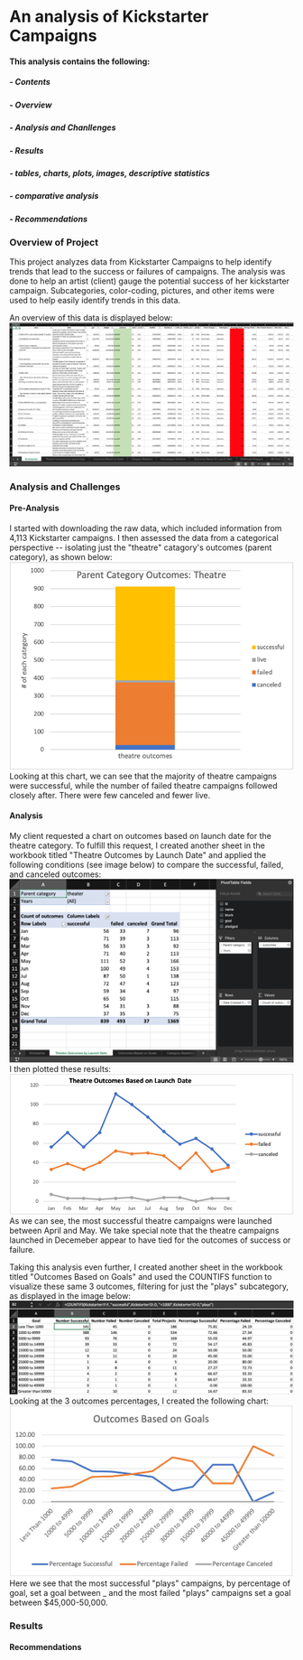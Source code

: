 # An analysis of Kickstarter Campaigns

   #### This analysis contains the following:
   ##### - Contents
   ##### - Overview
   ##### - Analysis and Chanllenges
   ##### - Results
   ##### - tables, charts, plots, images, descriptive statistics
   ##### - comparative analysis
   ##### - Recommendations

### Overview of Project
This project analyzes data from Kickstarter Campaigns to help identify trends that lead to the success or failures of campaigns. The analysis was done to help an artist (client) gauge the potential success of her kickstarter campaign. Subcategories, color-coding, pictures, and other items were used to help easily identify trends in this data.

An overview of this data is displayed below:
    ![kickstarter-overview](kickstarter-overview.png)
 
### Analysis and Challenges
#### Pre-Analysis
I started with downloading the raw data, which included information from 4,113 Kickstarter campaigns. I then assessed the data from a categorical perspective -- isolating just the "theatre" catagory's outcomes (parent category), as shown below: 
    ![Theatre_Outcomes](Theatre_Outcomes.png)
Looking at this chart, we can see that the majority of theatre campaigns were successful, while the number of failed theatre campaigns followed closely after. There were few canceled and fewer live.

#### Analysis
My client requested a chart on outcomes based on launch date for the theatre category. To fulfill this request, I created another sheet in the workbook titled "Theatre Outcomes by Launch Date" and applied the following conditions (see image below) to compare the successful, failed, and canceled outcomes:
    ![theatre-outcomes-overview](theatre-outcomes-overview.png)
    I then plotted these results:
    ![Theater_Outcomes_vs_Launch](Theater_Outcomes_vs_Launch.png)
    As we can see, the most successful theatre campaigns were launched between April and May. We take special note that the theatre campaigns launched in Decemeber appear to have tied for the outcomes of success or failure.
    
Taking this analysis even further, I created another sheet in the workbook titled "Outcomes Based on Goals" and used the COUNTIFS function to visualize these same 3 outcomes, filtering for just the "plays" subcategory, as displayed in the image below:
    ![goals-plays-overview](goals-plays-overview.png)
    Looking at the 3 outcomes percentages, I created the following chart:
    ![Outcomes_vs_Goals](Outcomes_vs_Goals.png)
    Here we see that the most successful "plays" campaigns, by percentage of goal, set a goal between _ and the most failed "plays" campaigns set a goal between $45,000-50,000.
    
    
    
    
    
### Results

#### Recommendations 
